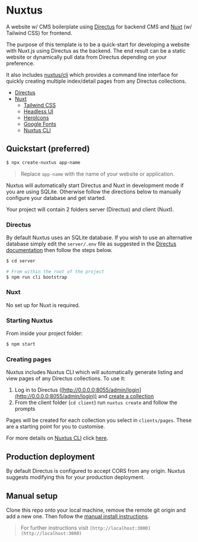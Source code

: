 # Nuxtus

A website w/ CMS boilerplate using [Directus](https://directus.io) for backend CMS and [Nuxt](https://nuxtjs.org) (w/ Tailwind CSS) for frontend.

The purpose of this template is to be a quick-start for developing a website with Nuxt.js using Directus as the backend. The end result can be a static website or dynamically pull data from Directus depending on your preference.

It also includes [nuxtus/cli]("https://github.com/nuxtus/cli") which provides a command line interface for quickly creating multiple index/detail pages from any Directus collections.

- [Directus](https://directus.io)
- [Nuxt](https://nuxtjs.org)
  - [Tailwind CSS](https://tailwindcss.nuxtjs.org/)
  - [Headless UI](https://headlessui.dev/)
  - [HeroIcons](https://heroicons.com/)
  - [Google Fonts](https://github.com/nuxt-community/google-fonts-module)
  - [Nuxtus CLI](https://github.com/nuxtus/cli)

## Quickstart (preferred)

```bash
$ npx create-nuxtus app-name
```

> Replace `app-name` with the name of your website or application.

Nuxtus will automatically start Directus and Nuxt in development mode if you are using SQLite. Otherwise follow the directions below to manually configure your database and get started.

Your project will contain 2 folders server (Directus) and client (Nuxt).

### Directus

By default Nuxtus uses an SQLite database. If you wish to use an alternative database simply edit the `server/.env` file as suggested in the [Directus documentation](https://docs.directus.io/configuration/config-options/#database) then follow the steps below.

```bash
$ cd server

# From within the root of the project
$ npm run cli bootstrap
```

### Nuxt

No set up for Nuxt is required.

### Starting Nuxtus

From inside your project folder:

```bash
$ npm start
```

### Creating pages

Nuxtus includes Nuxtus CLI which will automatically generate listing and view pages of any Directus collections. To use it:

1. Log in to Directus ([http://0.0.0.0:8055/admin/login](http://0.0.0.0:8055/admin/login)) and [create a collection](https://docs.directus.io/configuration/data-model/#creating-a-collection)
2. From the client folder (`cd client`) run `nuxtus create` and follow the prompts

Pages will be created for each collection you select in `clients/pages`. These are a starting point for you to customise.

For more details on [Nuxtus CLI](https://github.com/nuxtus/cli) click [here](https://github.com/nuxtus/cli).

## Production deployment

By default Directus is configured to accept CORS from any origin. Nuxtus suggests modifying this for your production deployment.

## Manual setup

Clone this repo onto your local machine, remove the remote git origin and add a new one. Then follow the [manual install instructions](#directus).

> For further instructions visit `[http://localhost:3000](http://localhost:3000)`


